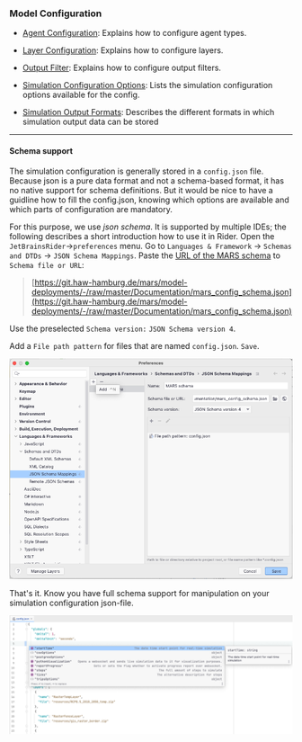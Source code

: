 ### Model Configuration

- [Agent Configuration](agent_config.md): Explains how to configure agent types.

  

- [Layer Configuration](layer_config.md): Explains how to configure layers.

  

- [Output Filter](output_filter.md): Explains how to configure output filters.

  

- [Simulation Configuration Options](sim_config_options.md): Lists the simulation configuration options available for the config.


- [Simulation Output Formats](sim_output_formats.md): Describes the different formats in which simulation output data can be stored 

---
#### Schema support

The simulation configuration is generally stored in a ``config.json`` file. Because json is a pure data format and not a schema-based format, it has no native support for schema definitions. But it would be nice to have a guidline how to fill the config.json, knowing which options are available and which parts of configuration are mandatory.

For this purpose, we use _json schema_. It is supported by multiple IDEs; the following describes a short introduction how to use it in Rider.
Open the `JetBrainsRider`->`preferences` menu. Go to `Languages & Framework` -> `Schemas and DTDs` -> `JSON Schema Mappings`. Paste the [URL of the MARS schema](https://git.haw-hamburg.de/mars/model-deployments/-/raw/master/Documentation/mars_config_schema.json) to `Schema file or URL`:
>[https://git.haw-hamburg.de/mars/model-deployments/-/raw/master/Documentation/mars_config_schema.json](https://git.haw-hamburg.de/mars/model-deployments/-/raw/master/Documentation/mars_config_schema.json)
> 
Use the preselected `Schema version:` `JSON Schema version 4`. 

Add a `File path pattern` for files that are named `config.json`. `Save`.

![rider_preferences_schema](rider_preferences_schema.png)

That's it. Know you have full schema support for manipulation on your simulation configuration json-file.


![rider_json_schema](rider_json_schema.png)